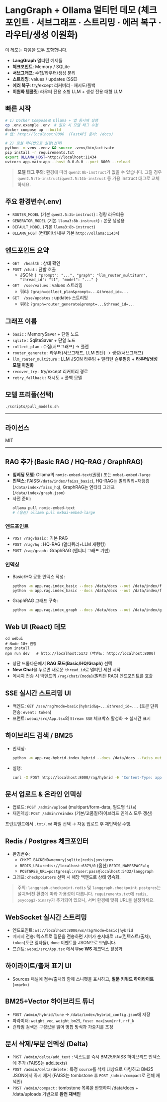 # LangGraph + Ollama 멀티턴 데모 (체크포인트 · 서브그래프 · 스트리밍 · 에러 복구 · 라우터/생성 이원화)

이 레포는 다음을 모두 포함합니다.

- **LangGraph** 멀티턴 예제들
- **체크포인트**: Memory / SQLite
- **서브그래프**: 수집/라우터/생성 분리
- **스트리밍**: values / updates (SSE)
- **에러 복구**: try/except 리커버리 · 재시도/폴백
- **이원화 템플릿**: 라우터 전용 소형 LLM + 생성 전용 대형 LLM

## 빠른 시작

```bash
# 1) Docker Compose로 Ollama + 앱 동시에 실행
cp .env.example .env  # 필요 시 모델 태그 수정
docker compose up --build
# 앱: http://localhost:8000  (FastAPI 문서: /docs)

# 2) 로컬 파이썬으로 실행(선택)
python -m venv .venv && source .venv/bin/activate
pip install -r requirements.txt
export OLLAMA_HOST=http://localhost:11434
uvicorn app.main:app --host 0.0.0.0 --port 8000 --reload
```

> **모델 태그 주의**: 환경에 따라 `qwen3:8b-instruct`가 없을 수 있습니다. 그럴 경우 `qwen2.5:7b-instruct`/`qwen2.5:14b-instruct` 등 가용 instruct 태그로 교체하세요.

## 주요 환경변수(.env)

- `ROUTER_MODEL` (기본 `qwen2.5:3b-instruct`) : 경량 라우터용
- `GENERATOR_MODEL` (기본 `llama3:8b-instruct`) : 본문 생성용
- `DEFAULT_MODEL` (기본 `llama3:8b-instruct`)
- `OLLAMA_HOST` (컨테이너 내부 기본 `http://ollama:11434`)

## 엔드포인트 요약

- `GET  /health` : 상태 확인
- `POST /chat` : 단발 호출
  - JSON: `{ "prompt": "...", "graph": "llm_router_multiturn", "thread_id": "t1", "model": "..." }`
- `GET  /sse/values` : values 스트리밍
  - 쿼리: `?graph=collect_plan&prompt=...&thread_id=...`
- `GET  /sse/updates` : updates 스트리밍
  - 쿼리: `?graph=router_generate&prompt=...&thread_id=...`

## 그래프 이름

- `basic` : MemorySaver + 단일 노드
- `sqlite` : SqliteSaver + 단일 노드
- `collect_plan` : 수집(서브그래프) → 플랜
- `router_generate` : 라우터(서브그래프, LLM 판단) → 생성(서브그래프)
- `llm_router_multiturn` : LLM JSON 라우팅 + 멀티턴 슬롯필링 + **라우터/생성 모델 이원화**
- `recover_try` : try/except 리커버리 경로
- `retry_fallback` : 재시도 + 폴백 모델

## 모델 프리풀(선택)

```bash
./scripts/pull_models.sh
```

---

## 라이선스

MIT


---

## RAG 추가 (Basic RAG / HQ-RAG / GraphRAG)

- **임베딩 모델**: Ollama의 `nomic-embed-text`(권장) 또는 `mxbai-embed-large`
- **인덱스**: FAISS(`/data/index/faiss_basic`), HQ-RAG는 멀티쿼리+재랭킹(`/data/index/faiss_hq`), GraphRAG는 엔티티 그래프(`/data/index/graph.json`)
- 사전 준비:
  ```bash
  ollama pull nomic-embed-text
  # (옵션) ollama pull mxbai-embed-large
  ```

### 엔드포인트
- `POST /rag/basic` : 기본 RAG
- `POST /rag/hq`    : HQ-RAG (멀티쿼리+LLM 재랭킹)
- `POST /rag/graph` : GraphRAG (엔티티 그래프 기반)

### 인덱싱
- Basic/HQ 공통 인덱스 작성:
  ```bash
  python -m app.rag.index_basic --docs /data/docs --out /data/index/faiss_basic
  python -m app.rag.index_basic --docs /data/docs --out /data/index/faiss_hq   # 동일 인덱스 재사용 가능
  ```
- GraphRAG 그래프 구축:
  ```bash
  python -m app.rag.index_graph --docs /data/docs --out /data/index/graph.json
  ```


## Web UI (React) 데모

```
cd webui
# Node 18+ 권장
npm install
npm run dev   # http://localhost:5173 (백엔드: http://localhost:8000)
```
- 상단 드롭다운에서 **RAG 모드(Basic/HQ/Graph)** 선택
- **New Chat**을 누르면 새로운 `thread_id`로 멀티턴 세션 시작
- 메시지 전송 시 백엔드의 `/rag/chat/{mode}`(멀티턴 RAG) 엔드포인트를 호출


## SSE 실시간 스트리밍 UI

- 백엔드: `GET /sse/rag?mode=basic|hybrid&q=...&thread_id=...` (토큰 단위 전송: `event: token`)
- 프런트: `webui/src/App.tsx`의 `Stream SSE` 체크박스 활성화 → 실시간 표시

## 하이브리드 검색 / BM25

- 인덱싱:
  ```bash
  python -m app.rag.hybrid.index_hybrid --docs /data/docs --faiss_out /data/index/faiss_hybrid --bm25_out /data/index/bm25.json
  ```
- 실행:
  ```bash
  curl -X POST http://localhost:8000/rag/hybrid -H 'Content-Type: application/json' -d '{"query":"시드니 가족 일정", "k":6}'
  ```

## 문서 업로드 & 온라인 인덱싱

- 업로드: `POST /admin/upload` (multipart/form-data, 필드명 `file`)  
- 재인덱싱: `POST /admin/reindex` (기본/고품질/하이브리드 인덱스 모두 갱신)

프런트엔드에서 `.txt/.md` 파일 선택 → 자동 업로드 후 재인덱싱 수행.

## Redis / Postgres 체크포인터

- 환경변수:
  - `CHKPT_BACKEND=memory|sqlite|redis|postgres`
  - `REDIS_URL=redis://localhost:6379/0` (옵션) `REDIS_NAMESPACE=lg`
  - `POSTGRES_URL=postgresql://user:pass@localhost:5432/langgraph`
- 그래프: `checkpointers` 선택 시 해당 백엔드로 상태 영속화.

> 주의: `langgraph.checkpoint.redis` 및 `langgraph.checkpoint.postgres`는 설치/버전 환경에 따라 가용성이 다릅니다. `requirements.txt`에 `redis`, `psycopg2-binary`가 추가되어 있으니, 서버 환경에 맞춰 URL을 설정하세요.


## WebSocket 실시간 스트리밍

- 엔드포인트: `ws://localhost:8000/ws/rag?mode=basic|hybrid`
- 메시지 전송: 텍스트로 질문을 전송하면 서버가 순서대로 `ctx`(컨텍스트/출처), `token`(토큰 델타들), `done` 이벤트를 JSON으로 보냅니다.
- 프런트: `webui/src/App.tsx` 에서 **Use WS** 체크박스 활성화

## 하이라이트/출처 표기 UI

- Sources 패널에 점수/출처와 함께 스니펫을 표시하고, **질문 키워드 하이라이트**(`<mark>`)

## BM25+Vector 하이브리드 튜너

- `POST /admin/hybrid/tune` → `/data/index/hybrid_config.json`에 저장
- 파라미터: `weight_vec`, `weight_bm25`, `fuse: max|sum|rrf`, `rrf_k`
- 런타임 검색은 구성값을 읽어 병합 방식과 가중치를 조정

## 문서 삭제/부분 인덱싱 (Delta)

- `POST /admin/delta/add_text` : 텍스트를 즉시 BM25/FAISS 하이브리드 인덱스에 추가 (FAISS는 add_texts)
- `POST /admin/delta/delete` : 특정 `source`를 삭제 대상으로 마킹하고 BM25 JSON에서 즉시 제거 (FAISS는 tombstone 후 `POST /admin/compact`로 전체 재색인)
- `POST /admin/compact` : tombstone 목록을 반영하여 /data/docs + /data/uploads 기반으로 **완전 재색인**
